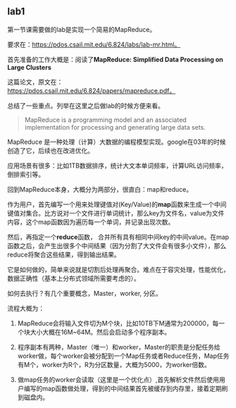 ## lab1

第一节课需要做的lab是实现一个简易的MapReduce。

要求在：https://pdos.csail.mit.edu/6.824/labs/lab-mr.html。

首先准备的工作大概是：阅读了**MapReduce: Simplified Data Processing on Large Clusters**

这篇论文，原文在：https://pdos.csail.mit.edu/6.824/papers/mapreduce.pdf。

总结了一些重点。列举在这里之后做lab的时候方便来看。

>MapReduce is a programming model and an associated implementation for processing and generating large data sets. 

MapReduce 是一种处理（计算）大数据的编程模型实现。google在03年的时候创造了它，后续也在改进优化。

应用场景有很多：比如1TB数据排序，统计大文本单词频率，计算URL访问频率，倒排索引等。

回到MapReduce本身，大概分为两部分，很直白：map和reduce。

作为用户，首先编写一个用来处理键值对(Key/Value)的**map**函数来生成一个中间键值对集合。比方说对一个文件进行单词统计，那么key为文件名，value为文件内容，这个map函数因为遍历每一个单词，并记录出现次数。

然后，再指定一个**reduce**函数， 合并所有具有相同中间key的中间value。在map函数之后，会产生出很多个中间结果（因为分割了大文件会有很多小文件），那么reduce将聚合这些结果，得到输出结果。

它是如何做的，简单来说就是切割后处理再聚合。难点在于容灾处理，性能优化，数据正确性（基本上分布式领域所需要考虑的）。

如何去执行？有几个重要概念，Master，worker, 分区。

流程大概为：

1. MapReduce会将输入文件切为M个块，比如10TB下M通常为200000，每一个块大小大概在16M~64M。然后会启动多个程序副本。

2. 程序副本有两种，Master（唯一）和worker，Master的职责是分配任务给worker做，每个worker会被分配到一个Map任务或者Reduce任务，Map任务有M个，worker为R个，R为分区数量，大概为5000，为worker倍数。

3. 做map任务的worker会读取（这里是一个优化点）,首先解析文件然后使用用户编写的map函数做处理，得到的中间结果首先被缓存到内存里，接着定期刷到磁盘内。

   





